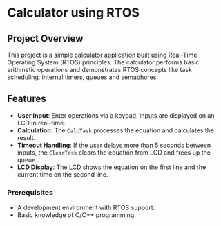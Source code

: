 # Calculator using RTOS

## Project Overview

This project is a simple calculator application built using Real-Time Operating System (RTOS) principles. 
The calculator performs basic arithmetic operations and demonstrates RTOS concepts like task scheduling, internal timers, queues and semaohores.

## Features

- **User Input**: Enter operations via a keypad. Inputs are displayed on an LCD in real-time.
- **Calculation**: The `CalcTask` processes the equation and calculates the result.
- **Timeout Handling**: If the user delays more than 5 seconds between inputs, the `ClearTask` clears the equation from LCD and frees up the queue.
- **LCD Display**: The LCD shows the equation on the first line and the current time on the second line.


### Prerequisites

- A development environment with RTOS support.
- Basic knowledge of C/C++ programming.

